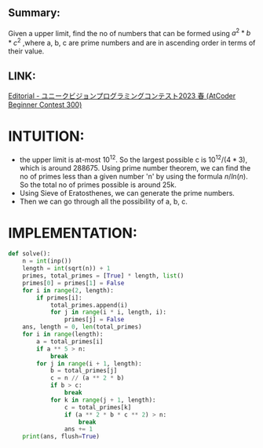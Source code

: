 ## Summary:
Given a upper limit, find the no of numbers that can be formed using $a^2 * b * c^2$ ,where a, b, c are prime numbers and are in ascending order in terms of their value.

## LINK:
[Editorial - ユニークビジョンプログラミングコンテスト2023 春 (AtCoder Beginner Contest 300)](https://atcoder.jp/contests/abc300/editorial/6288)

# INTUITION:
- the upper limit is at-most $10^{12}$. So the largest possible c is $10^{12} / (4 * 3)$, which is around 288675. Using prime number theorem, we can find the no of primes less than a given number 'n' by using the formula $n / ln(n)$. So the total no of primes possible is around 25k.
- Using Sieve of Eratosthenes, we can generate the prime numbers.
- Then we can go through all the possibility of a, b, c.

# IMPLEMENTATION:
```python
def solve():  
    n = int(inp())  
    length = int(sqrt(n)) + 1  
    primes, total_primes = [True] * length, list()  
    primes[0] = primes[1] = False  
    for i in range(2, length):  
        if primes[i]:  
            total_primes.append(i)  
            for j in range(i * i, length, i):  
                primes[j] = False  
    ans, length = 0, len(total_primes)  
    for i in range(length):  
        a = total_primes[i]  
        if a ** 5 > n:  
            break        
        for j in range(i + 1, length):  
            b = total_primes[j]  
            c = n // (a ** 2 * b)  
            if b > c:  
                break            
            for k in range(j + 1, length):  
                c = total_primes[k]  
                if (a ** 2 * b * c ** 2) > n:  
                    break                
                ans += 1  
    print(ans, flush=True)
```